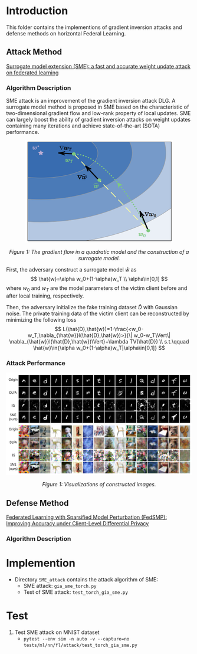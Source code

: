 # Introduction

This folder contains the implementions of gradient inversion attacks and defense methods on horizontal Federal Learning.

## Attack Method

[Surrogate model extension (SME): a fast and accurate weight update attack on federated learning](https://dl.acm.org/doi/abs/10.5555/3618408.3620229)

### Algorithm Description

SME attack is an improvement of the gradient inversion attack DLG. A surrogate model method is proposed in SME based on the characteristic of two-dimensional gradient flow and low-rank property of local updates. SME can largely boost the ability of gradient inversion attacks on weight updates containing many iterations and achieve state-of-the-art (SOTA) performance.

<p align="center">
    <img width="400" height="277" src="./figs/gradientflow.png" alt>
</p>
<p align="center">
    <em>Figure 1: The gradient flow in a quadratic model and the construction of a surrogate model. </em>
</p>

First, the adversary construct a surrogate model $\hat{w}$ as
$$
\hat{w}=\alpha w_0+(1-\alpha)w_T \\
\alpha\in[0,1]
$$
where $w_0$ and $w_T$ are the model parameters of the victim client before and after local training, respectively. 

Then, the adversary initialize the fake training dataset $\hat{D}$ with Gaussian noise. The private training data of the victim client can be reconstructed by minimizing the following loss
$$
L(\hat{D},\hat{w})=1-\frac{<w_0-w_T,\nabla_{\hat{w}}l(\hat{D},\hat{w})>}{\| w_0-w_T\Vert\| \nabla_{\hat{w}}l(\hat{D},\hat{w})\Vert}+\lambda TV(\hat{D}) \\
s.t.\qquad \hat{w}\in{\alpha w_0+(1-\alpha)w_T|\alpha\in[0,1]}
$$

### Attack Performance

<p align="center">
    <img width="600" height="277" src="./figs/attackperformance.png" alt>
</p>
<p align="center">
    <em>Figure 1: Visualizations of constructed images. </em>
</p>

## Defense Method

[Federated Learning with Sparsified Model Perturbation (FedSMP): Improving Accuracy under Client-Level Differential Privacy](https://ieeexplore.ieee.org/abstract/document/10360319/)

### Algorithm Description



# Implemention

- Directory `SME_attack` contains the attack algorithm of SME:
  - SME attack: `gia_sme_torch.py`
  - Test of SME attack: `test_torch_gia_sme.py`

# Test

1. Test SME attack on MNIST dataset
    - `pytest --env sim -n auto -v --capture=no tests/ml/nn/fl/attack/test_torch_gia_sme.py`
